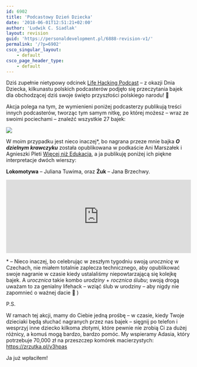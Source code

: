 ```yaml
---
id: 6902
title: 'Podcastowy Dzień Dziecka'
date: '2018-06-01T12:51:21+02:00'
author: 'Ludwik C. Siadlak'
layout: revision
guid: 'https://personaldevelopment.pl/6888-revision-v1/'
permalink: '/?p=6902'
csco_singular_layout:
    - default
csco_page_header_type:
    - default
---
```


Dziś zupełnie nietypowy odcinek [Life Hacking Podcast](https://personaldevelopment.pl/podcast/) – z okazji Dnia Dziecka, kilkunastu polskich podcasterów podjęło się przeczytania bajek dla obchodzącej dziś swoje święto przyszłości polskiego narodu! 🙂

Akcja polega na tym, że wymienieni poniżej podcasterzy publikują treści innych podcasterów, tworząc tym samym nitkę, po której możesz – wraz ze swoimi pociechami – znaleźć wszystkie 27 bajek:

![](https://personaldevelopment.pl/wp-content/uploads/2018/06/PodcastowyDzienDziecka-800x450.png)

W moim przypadku jest nieco inaczej\*, bo nagrana przeze mnie bajka ***O dzielnym krawczyku*** została opublikowana w podkaście Ani Marszałek i Agnieszki Pleti [Więcej niż Edukacja](http://wiecejnizedukacja.pl/podcastowy-dzien-dziecka-2018/), a ja publikuję poniżej ich piękne interpretacje dwóch wierszy:

**Lokomotywa** – Juliana Tuwima, oraz **Żuk** – Jana Brzechwy.

<iframe frameborder="0" height="200px" loading="lazy" src="https://widget.spreaker.com/player?episode_id=14946653&theme=light&playlist=false&playlist-continuous=false&autoplay=false&live-autoplay=false&chapters-image=true&hide-logo=false&hide-likes=false&hide-comments=false&hide-sharing=false" width="100%"></iframe>

\* – Nieco inaczej, bo celebrując w zeszłym tygodniu swoją *urocznicę* w Czechach, nie miałem totalnie zaplecza technicznego, aby opublikować swoje nagranie w czasie kiedy ustalaliśmy niepowtarzającą się kolejkę bajek. A *urocznica* takie kombo *urodziny* + *rocznica ślubu*; swoją drogą uważam to za genialny lifehack – wziąć ślub w urodziny – aby nigdy nie zapomnieć o ważnej dacie 🙂 )

P.S.

W ramach tej akcji, mamy do Ciebie jedną prośbę – w czasie, kiedy Twoje dzieciaki będą słuchać nagranych przez nas bajek – sięgnij po telefon i wesprzyj inne dziecko kilkoma złotymi, które pewnie nie zrobią Ci za dużej różnicy, a komuś mogą bardzo, bardzo pomóc. My wspieramy Adasia, który potrzebuje 70,000 zł na przeszczep komórek macierzystych: [https://zrzutka.pl/v3hpas ](https://zrzutka.pl/v3hpas)

Ja już wpłaciłem!